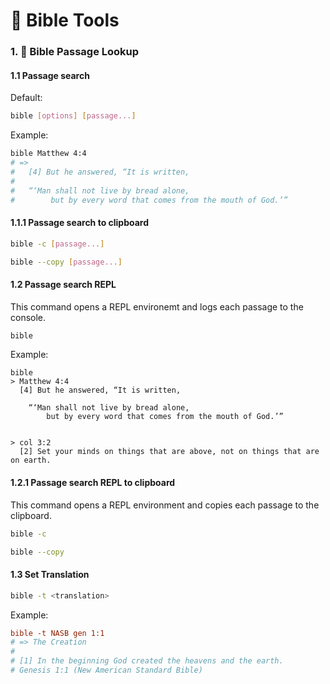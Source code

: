 # 📖 Bible Tools

### 1. 🔦 Bible Passage Lookup 

#### 1.1 Passage search
Default:
```bash
bible [options] [passage...]
```
Example:
```bash
bible Matthew 4:4
# =>
#   [4] But he answered, “It is written,
#
#   “‘Man shall not live by bread alone,
#        but by every word that comes from the mouth of God.’”
```

#### 1.1.1 Passage search to clipboard

```bash
bible -c [passage...]
```
```bash
bible --copy [passage...]
```

#### 1.2 Passage search REPL

This command opens a REPL environemt and logs each passage to the console.

```bash
bible
```

Example:
```
bible
> Matthew 4:4
  [4] But he answered, “It is written,

    “‘Man shall not live by bread alone,
        but by every word that comes from the mouth of God.’”
    

> col 3:2
  [2] Set your minds on things that are above, not on things that are on earth.
```

#### 1.2.1 Passage search REPL to clipboard

This command opens a REPL environment and copies each passage to the clipboard.

```bash
bible -c
```
```bash
bible --copy
```

#### 1.3 Set Translation

```bash
bible -t <translation>
```

Example: 
```ini
bible -t NASB gen 1:1
# => The Creation
#
# [1] In the beginning God created the heavens and the earth.
# Genesis 1:1 (New American Standard Bible)
```